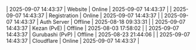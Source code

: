 | 2025-09-07 14:43:37 | Website | Online | 2025-09-07 14:43:37 |
| 2025-09-07 14:43:37 | Registration | Online | 2025-09-07 14:43:37 |
| 2025-09-07 14:43:37 | Auth Server | Offline | 2025-08-18 09:33:31 |
| 2025-09-07 14:43:37 | Kezan (PvE) | Offline | 2025-08-03 17:58:02 |
| 2025-09-07 14:43:37 | Gurubashi (PvP) | Offline | 2025-08-23 21:44:06 |
| 2025-09-07 14:43:37 | Cloudflare | Online | 2025-09-07 14:43:37 |
